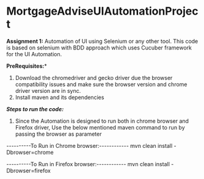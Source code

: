 # MortgageAdviseUIAutomationProject

******Assignment 1:******
Automation of UI using Selenium or any other tool.
This code is based on selenium with BDD approach which uses Cucuber framework for the UI Automation.

******PreRequisites:*******
1) Download the chromedriver and gecko driver due the browser compatibility issues and make sure the browser version and chrome driver version are in sync.
2) Install maven and its dependencies

*******Steps to run the code:*******
1) Since the Automation is designed to run both in chrome browser and Firefox driver, Use the below mentioned maven command to run by passing the browser as parameter

----------To Run in Chrome browser:------------
mvn clean install -Dbrowser=chrome

----------To Run in Firefox browser:------------
mvn clean install -Dbrowser=firefox
